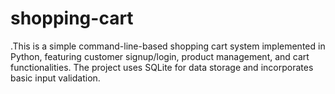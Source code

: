 # shopping-cart
.This is a simple command-line-based shopping cart system implemented in Python, featuring customer signup/login, product management, and cart functionalities. The project uses SQLite for data storage and incorporates basic input validation.
